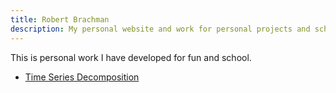 ```yaml
---
title: Robert Brachman
description: My personal website and work for personal projects and school.
---
```


This is personal work I have developed for fun and school.

- [Time Series Decomposition](/initial_setup/index.md)
